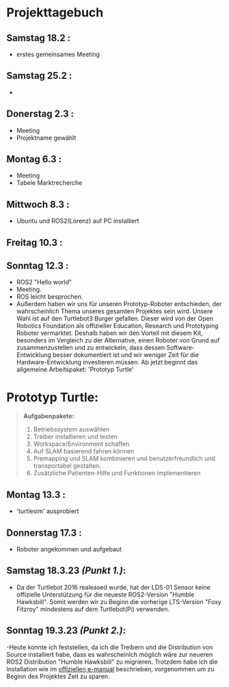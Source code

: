 # Projekttagebuch

## Samstag 18.2 :
- erstes gemeinsames Meeting
## Samstag 25.2 :
- 
## Donerstag 2.3 :
- Meeting
- Projektname gewählt
## Montag 6.3 :
- Meeting
- Tabele Marktrecherche
## Mittwoch 8.3 :
- Ubuntu und ROS2(Lorenz) auf PC installiert
## Freitag 10.3 :
## Sonntag 12.3 :
- ROS2 "Hello world"
- Meeting. 
- ROS leicht besprochen.
- Außerdem haben wir uns für unseren Prototyp-Roboter entschieden, der wahrscheinlich Thema unseres gesamten Projektes sein wird. Unsere Wahl ist auf den Turtlebot3 Burger gefallen. Dieser wird von der Open Robotics Foundation als offizieller Education, Research und Prototyping Roboter vermarktet. Deshalb haben wir den Vorteil mit diesem Kit, besonders im Vergleich zu der Alternative, einen Roboter von Grund auf zusammenzustellen und zu entwickeln, dass dessen Software-Entwicklung besser dokumentiert ist und wir weniger Zeit für die Hardware-Entwicklung investieren müssen. Ab jetzt beginnt das allgemeine Arbeitspaket: 'Prototyp Turtle'
# **Prototyp Turtle:**
> **Aufgabenpakete:**
>1. Betriebssystem auswählen
>1. Treiber installieren und testen
>1. Workspace/Environment schaffen
>1. Auf SLAM basierend fahren können
>1. Premapping und SLAM kombinieren und benutzerfreundlich und transportabel gestalten.
>1. Zusätzliche Patienten-Hilfe und Funktionen implementieren
## Montag 13.3 :
- 'turtlesim' ausprobiert
## Donnerstag 17.3 :
- Roboter angekommen und aufgebaut
## Samstag 18.3.23 *(Punkt 1.)*:
- Da der Turtlebot 2016 realeased wurde, hat der LDS-01 Sensor keine offizielle Unterstützung für die neueste ROS2-Version "Humble Hawksbill". Somit werden wir zu Beginn die vorherige LTS-Version "Foxy Fitzroy" mindestens auf dem Turtlebot(Pi) verwenden. 
## Sonntag 19.3.23 *(Punkt 2.)*:
-Heute konnte ich feststellen, da ich die Treibern und die Distribution von Source installiert habe, dass es wahrscheinlch möglich wäre zur neueren ROS2 Distribution "Humble Hawksbill" zu migrieren. Trotzdem habe ich die Installation wie im [offiziellen e-manual](https://emanual.robotis.com/docs/en/platform/turtlebot3/quick-start/) beschrieben, vorgenommen um zu Beginn des Projektes Zeit zu sparen.